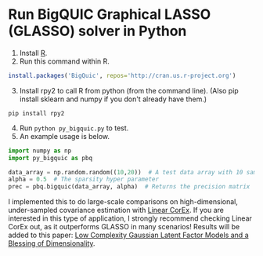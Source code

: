 # Run BigQUIC Graphical LASSO (GLASSO) solver in Python

1. Install [R](https://www.r-project.org).
2. Run this command within R.
```R
install.packages('BigQuic', repos='http://cran.us.r-project.org')
```
3. Install rpy2 to call R from python (from the command line). (Also pip install sklearn and numpy if you don't already have them.) 
```
pip install rpy2
```
4. Run `python py_bigquic.py` to test. 
5. An example usage is below. 
```python
import numpy as np
import py_bigquic as pbq

data_array = np.random.random((10,20))  # A test data array with 10 samples, 20 variables
alpha = 0.5  # The sparsity hyper parameter
prec = pbq.bigquic(data_array, alpha)  # Returns the precision matrix
```

I implemented this to do large-scale comparisons on high-dimensional, under-sampled covariance estimation
with [Linear CorEx](https://github.com/gregversteeg/LinearCorex). 
If you are interested in this type of application, I strongly recommend checking Linear CorEx out, as
it outperforms GLASSO in many scenarios! Results will be added to this paper:
[Low Complexity Gaussian Latent Factor Models and a Blessing of Dimensionality](https://arxiv.org/abs/1706.03353).